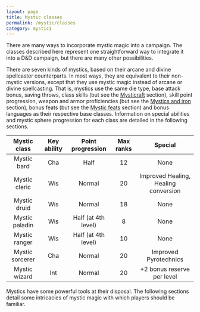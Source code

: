 ```yaml
---
layout: page
title: Mystic classes
permalink: /mystic/classes
category: mystic1
---
```

There are many ways to incorporate mystic magic into a campaign. The
classes described here represent one straightforward way to integrate it
into a D&D campaign, but there are many other possibilities.

There are seven kinds of mystics, based on their arcane and divine
spellcaster counterparts. In most ways, they are equivalent to their
non-mystic versions, except that they use mystic magic instead of arcane
or divine spellcasting. That is, mystics use the same die type, base
attack bonus, saving throws, class skills (but see the
[Mysticraft](/mystic/techniques/mysticraft) section), skill point
progression, weapon and armor proficiencies (but see the [Mystics and
iron](/mystic/basics/iron) section), bonus feats (but see the [Mystic
feats](/mystic/feats) section) and bonus languages as their respective
base classes. Information on special abilities and mystic sphere
progression for each class are detailed in the following sections.

| Mystic class    | Key ability | Point progression   | Max ranks | Special                              |
|:---------------:|:-----------:|:-------------------:|:---------:|:------------------------------------:|
| Mystic bard     | Cha         | Half                | 12        | None                                 |
| Mystic cleric   | Wis         | Normal              | 20        | Improved Healing, Healing conversion |
| Mystic druid    | Wis         | Normal              | 18        | None                                 |
| Mystic paladin  | Wis         | Half (at 4th level) | 8         | None                                 |
| Mystic ranger   | Wis         | Half (at 4th level) | 10        | None                                 |
| Mystic sorcerer | Cha         | Normal              | 20        | Improved Pyrotechnics                |
| Mystic wizard   | Int         | Normal              | 20        | +2 bonus reserve per level           |

Mystics have some powerful tools at their disposal. The following
sections detail some intricacies of mystic magic with which players
should be familiar.
